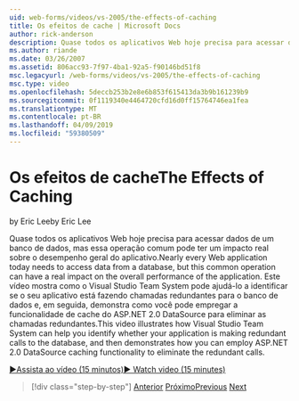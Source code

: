 ```yaml
---
uid: web-forms/videos/vs-2005/the-effects-of-caching
title: Os efeitos de cache | Microsoft Docs
author: rick-anderson
description: Quase todos os aplicativos Web hoje precisa para acessar dados de um banco de dados, mas essa operação comum pode ter um impacto real sobre o desempenho geral da um...
ms.author: riande
ms.date: 03/26/2007
ms.assetid: 806acc93-7f97-4ba1-92a5-f90146bd51f8
msc.legacyurl: /web-forms/videos/vs-2005/the-effects-of-caching
msc.type: video
ms.openlocfilehash: 5deccb253b2e8e6b853f615413da3b9b161239b9
ms.sourcegitcommit: 0f1119340e4464720cfd16d0ff15764746ea1fea
ms.translationtype: MT
ms.contentlocale: pt-BR
ms.lasthandoff: 04/09/2019
ms.locfileid: "59380509"
---
```

# <a name="the-effects-of-caching"></a><span data-ttu-id="cfbb6-103">Os efeitos de cache</span><span class="sxs-lookup"><span data-stu-id="cfbb6-103">The Effects of Caching</span></span>

<span data-ttu-id="cfbb6-104">by Eric Lee</span><span class="sxs-lookup"><span data-stu-id="cfbb6-104">by Eric Lee</span></span>

<span data-ttu-id="cfbb6-105">Quase todos os aplicativos Web hoje precisa para acessar dados de um banco de dados, mas essa operação comum pode ter um impacto real sobre o desempenho geral do aplicativo.</span><span class="sxs-lookup"><span data-stu-id="cfbb6-105">Nearly every Web application today needs to access data from a database, but this common operation can have a real impact on the overall performance of the application.</span></span> <span data-ttu-id="cfbb6-106">Este vídeo mostra como o Visual Studio Team System pode ajudá-lo a identificar se o seu aplicativo está fazendo chamadas redundantes para o banco de dados e, em seguida, demonstra como você pode empregar a funcionalidade de cache do ASP.NET 2.0 DataSource para eliminar as chamadas redundantes.</span><span class="sxs-lookup"><span data-stu-id="cfbb6-106">This video illustrates how Visual Studio Team System can help you identify whether your application is making redundant calls to the database, and then demonstrates how you can employ ASP.NET 2.0 DataSource caching functionality to eliminate the redundant calls.</span></span>

[<span data-ttu-id="cfbb6-107">&#9654;Assista ao vídeo (15 minutos)</span><span class="sxs-lookup"><span data-stu-id="cfbb6-107">&#9654; Watch video (15 minutes)</span></span>](https://channel9.msdn.com/Blogs/ASP-NET-Site-Videos/the-effects-of-caching)

> [!div class="step-by-step"]
> <span data-ttu-id="cfbb6-108">[Anterior](custom-extraction-rules-and-coded-web-tests.md)
> [Próximo](using-the-load-test-agent.md)</span><span class="sxs-lookup"><span data-stu-id="cfbb6-108">[Previous](custom-extraction-rules-and-coded-web-tests.md)
[Next](using-the-load-test-agent.md)</span></span>
